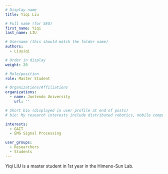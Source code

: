 ```yaml
---
# Display name
title: Yiqi Liu

# Full name (for SEO)
first_name: Yiqi
last_name: LIU

# Username (this should match the folder name)
authors:
  - Liuyiqi

# Order in display
weight: 20

# Role/position
role: Master Student

# Organizations/Affiliations
organizations:
  - name: Juntendo University
    url: ''

# Short bio (displayed in user profile at end of posts)
# bio: My research interests include distributed robotics, mobile computing and programmable matter.

interests:
  - GAIT
  - EMG Signal Processing

user_groups:
  - Researchers
  - Students
---
```


Yiqi LIU is a master student in 1st year in the Himeno-Sun Lab.
